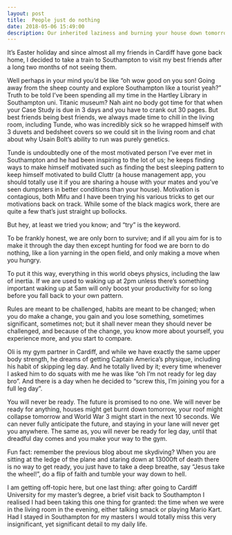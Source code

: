 ```yaml
---
layout: post
title:  People just do nothing
date: 2018-05-06 15:49:00
description: Our inherited laziness and burning your house down tomorrow.
---
```

It’s Easter holiday and since almost all my friends in Cardiff have gone back home, I decided to take a train to Southampton to visit my best friends after a long two months of not seeing them.

Well perhaps in your mind you’d be like “oh wow good on you son! Going away from the sheep county and explore Southampton like a tourist yeah?” Truth to be told I’ve been spending all my time in the Hartley Library in Southampton uni. Titanic museum? Nah aint no body got time for that when your Case Study is due in 3 days and you have to crank out 30 pages. But best friends being best friends, we always made time to chill in the living room, including Tunde, who was incredibly sick so he wrapped himself with 3 duvets and bedsheet covers so we could sit in the living room and chat about why Usain Bolt’s ability to run was purely genetics. 

Tunde is undoubtedly one of the most motivated person I’ve ever met in Southampton and he had been inspiring to the lot of us; he keeps finding ways to make himself motivated such as finding the best sleeping pattern to keep himself motivated to build Cluttr (a house management app, you should totally use it if you are sharing a house with your mates and you’ve seen dumpsters in better conditions than your house). Motivation is contagious, both Mifu and I have been trying his various tricks to get our motivations back on track. While some of the black magics work, there are quite a few that’s just straight up bollocks. 

But hey, at least we tried you know; and “try” is the keyword.

To be frankly honest, we are only born to survive; and if all you aim for is to make it through the day then except hunting for food we are born to do nothing, like a lion yarning in the open field, and only making a move when you hungry.

To put it this way, everything in this world obeys physics, including the law of inertia. If we are used to waking up at 2pm unless there’s something important waking up at 5am will only boost your productivity for so long before you fall back to your own pattern. 

Rules are meant to be challenged, habits are meant to be changed; when you do make a change, you gain and you lose something, sometimes significant, sometimes not; but it shall never mean they should never be challenged, and because of the change, you know more about yourself, you experience more, and you start to compare. 

Oli is my gym partner in Cardiff, and while we have exactly the same upper body strength, he dreams of getting Captain America’s physique, including his habit of skipping leg day. And he totally lived by it; every time whenever I asked him to do squats with me he was like “oh I’m not ready for leg day bro”. And there is a day when he decided to “screw this, I’m joining you for a full leg day”. 

You will never be ready. The future is promised to no one. We will never be ready for anything, houses might get burnt down tomorrow, your roof might collapse tomorrow and World War 3 might start in the next 10 seconds. We can never fully anticipate the future, and staying in your lane will never get you anywhere. The same as, you will never be ready for leg day, until that dreadful day comes and you make your way to the gym.

Fun fact: remember the previous blog about me skydiving? When you are sitting at the ledge of the plane and staring down at 13000ft of death there is no way to get ready, you just have to take a deep breathe, say “Jesus take the wheel!”, do a flip of faith and tumble your way down to hell. 

I am getting off-topic here, but one last thing: after going to Cardiff University for my master’s degree, a brief visit back to Southampton I realised I had been taking this one thing for granted: the time when we were in the living room in the evening, either talking smack or playing Mario Kart. Had I stayed in Southampton for my masters I would totally miss this very insignificant, yet significant detail to my daily life.
